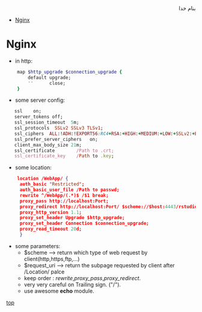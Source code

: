 <div dir="rtl">بنام خدا</div>

- [Nginx](#nginx)


# Nginx

- in http:
```ruby
    map $http_upgrade $connection_upgrade {
        default upgrade;
        ''      close;
    }
```
- some server config:
```ruby
   ssl    on;
   server_tokens off;
   ssl_session_timeout  5m;
   ssl_protocols  SSLv2 SSLv3 TLSv1;
   ssl_ciphers  ALL:!ADH:!EXPORT56:RC4+RSA:+HIGH:+MEDIUM:+LOW:+SSLv2:+EXP;
   ssl_prefer_server_ciphers   on;
   client_max_body_size 21m;
   ssl_certificate        /Path to .crt;
   ssl_certificate_key    /Path to .key;
```
- some location:
```json
    location /WebApp/ {
     auth_basic "Restricted";
     auth_basic_user_file /Path to passwd;
     rewrite ^/WebApp/(.*)$ /$1 break;
     proxy_pass http://localhost:Port;
     proxy_redirect http://localhost:Port/ $scheme://$host:4443/rstudio/;
     proxy_http_version 1.1;
     proxy_set_header Upgrade $http_upgrade;
     proxy_set_header Connection $connection_upgrade;
     proxy_read_timeout 20d;
     }
```
- some parameters:
  - $scheme --> return which type of web request by client(http,https,ftp,...)
  - $request_uri --> return the subpage requested by client after /Location/ palce
  - keep order : _rewrite_,_proxy\_pass_,_proxy\_redirect_.
  - very very careful on Trailing sign. ("/").
  - use awesome **echo** module.
  
  
[top](#top)
  
